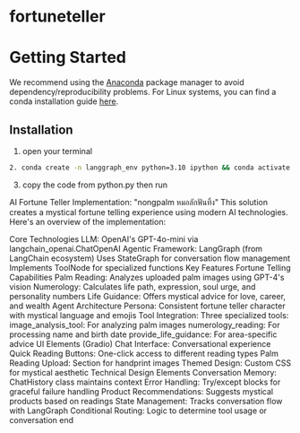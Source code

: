 # fortuneteller

# Getting Started

We recommend using the [Anaconda](https://www.anaconda.com/) package manager to avoid dependency/reproducibility problems. For Linux systems, you can find a conda installation guide [here](https://docs.anaconda.com/free/anaconda/install/linux/).

## Installation

1. open your terminal
```bash
2. conda create -n langgraph_env python=3.10 ipython && conda activate langgraph_env && pip install langgraph langchain langchain_openai langchain_community python-dotenv chromadb langchain_chroma gradio
```
3. copy the code from python.py then run

AI Fortune Teller Implementation: "nongpalm หมอลักฟันทิ้ง"
This solution creates a mystical fortune telling experience using modern AI technologies. Here's an overview of the implementation:

Core Technologies
LLM: OpenAI's GPT-4o-mini via langchain_openai.ChatOpenAI
Agentic Framework: LangGraph (from LangChain ecosystem)
Uses StateGraph for conversation flow management
Implements ToolNode for specialized functions
Key Features
Fortune Telling Capabilities
Palm Reading: Analyzes uploaded palm images using GPT-4's vision
Numerology: Calculates life path, expression, soul urge, and personality numbers
Life Guidance: Offers mystical advice for love, career, and wealth
Agent Architecture
Persona: Consistent fortune teller character with mystical language and emojis
Tool Integration: Three specialized tools:
image_analysis_tool: For analyzing palm images
numerology_reading: For processing name and birth date
provide_life_guidance: For area-specific advice
UI Elements (Gradio)
Chat Interface: Conversational experience
Quick Reading Buttons: One-click access to different reading types
Palm Reading Upload: Section for handprint images
Themed Design: Custom CSS for mystical aesthetic
Technical Design Elements
Conversation Memory: ChatHistory class maintains context
Error Handling: Try/except blocks for graceful failure handling
Product Recommendations: Suggests mystical products based on readings
State Management: Tracks conversation flow with LangGraph
Conditional Routing: Logic to determine tool usage or conversation end

